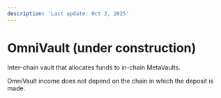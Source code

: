 ```yaml
---
description: 'Last update: Oct 2, 2025'
---
```


# OmniVault (under construction)

Inter-chain vault that allocates funds to in-chain MetaVaults.

OmniVault income does not depend on the chain in which the deposit is made.
